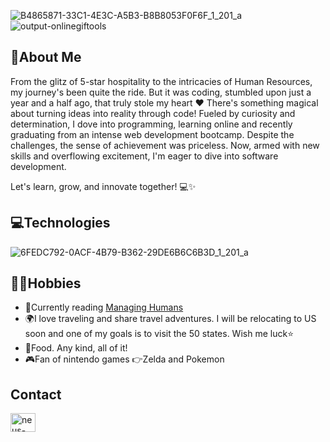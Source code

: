 ![B4865871-33C1-4E3C-A5B3-B8B8053F0F6F_1_201_a](https://github.com/neusgomis/neusgomis/assets/123258143/f66f285b-9155-4dd9-bfc5-5a7d654eff7d)
![output-onlinegiftools](https://github.com/neusgomis/neusgomis/assets/123258143/c58fdf39-5062-4ad3-867e-39b42adbb5c9)
## :handshake:About Me

From the glitz of 5-star hospitality to the intricacies of Human Resources, my journey's been quite the ride. But it was coding, stumbled upon just a year and a half ago, that truly stole my heart :heart: There's something magical about turning ideas into reality through code! Fueled by curiosity and determination, I dove into programming, learning online and recently graduating from an intense web development bootcamp. Despite the challenges, the sense of achievement was priceless. Now, armed with new skills and overflowing excitement, I'm eager to dive into software development.

Let's learn, grow, and innovate together! 💻✨

## :computer:Technologies
![6FEDC792-0ACF-4B79-B362-29DE6B6C6B3D_1_201_a](https://github.com/neusgomis/neusgomis/assets/123258143/90a0ebbb-4500-420e-bf25-f29a2f071d48)

## :ok_woman:Hobbies
- :green_book:Currently reading <a href="https://www.goodreads.com/en/book/show/1317946" target="blank">Managing Humans</a>
- :earth_africa:I love traveling and share travel adventures. I will be relocating to US soon and one of my goals is to visit the 50 states. Wish me luck:star:
- :taco:Food. Any kind, all of it!
- :video_game:Fan of nintendo games :point_right:Zelda and Pokemon

## Contact
<a href="https://linkedin.com/in/neus-gomis" target="blank"><img align="center" src="https://raw.githubusercontent.com/rahuldkjain/github-profile-readme-generator/master/src/images/icons/Social/linked-in-alt.svg" alt="neus-gomis" height="30" width="40" /></a>

